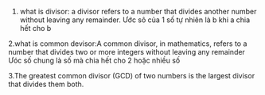 1. what is divisor: a divisor refers to a number that divides another number without leaving any remainder. 
Ước sô của 1 số tự nhiên là b khi a chia hết cho b

2.what is common devisor:A common divisor, in mathematics, refers to a number that divides two or more integers without leaving any remainder
Ưóc số chung là số mà chia hết cho 2 hoặc nhiều số

3.The greatest common divisor (GCD) of two numbers is the largest divisor that divides them both. 

